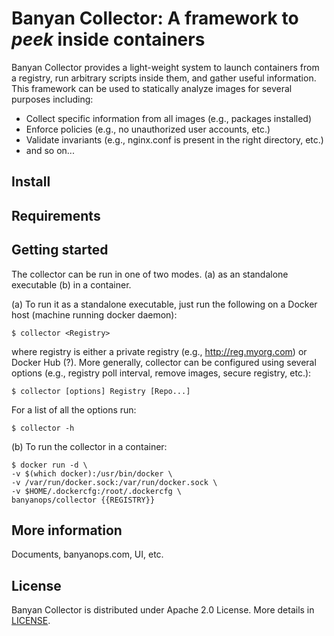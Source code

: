 # Banyan Collector: A framework to *peek* inside containers

Banyan Collector provides a light-weight system to launch containers from a registry, run arbitrary scripts inside them, and gather useful information. This framework can be used to statically analyze images for several purposes including:
* Collect specific information from all images (e.g., packages installed)
* Enforce policies (e.g., no unauthorized user accounts, etc.)
* Validate invariants (e.g., nginx.conf is present in the right directory, etc.)
* and so on...

## Install

## Requirements

## Getting started

The collector can be run in one of two modes. (a) as an standalone executable (b) in a container. 

(a) To run it as a standalone executable, just run the following on a Docker host (machine running docker daemon):

    $ collector <Registry>
 
where registry is either a private registry (e.g., http://reg.myorg.com) or Docker Hub (?). More generally, collector can be configured using several options (e.g., registry poll interval, remove images, secure registry, etc.): 

    $ collector [options] Registry [Repo...] 

For a list of all the options run:

    $ collector -h

(b) To run the collector in a container:

    $ docker run -d \
    -v $(which docker):/usr/bin/docker \
    -v /var/run/docker.sock:/var/run/docker.sock \
    -v $HOME/.dockercfg:/root/.dockercfg \
    banyanops/collector {{REGISTRY}}

## More information

Documents, banyanops.com, UI, etc.

## License

Banyan Collector is distributed under Apache 2.0 License. More details in [LICENSE](/LICENSE).



